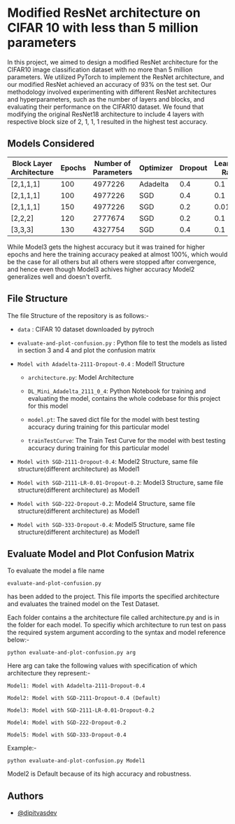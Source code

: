 
# Modified ResNet architecture on CIFAR 10 with less than 5 million parameters

In this project, we aimed to design a modified ResNet architecture for the CIFAR10 image classification dataset with no more than 5 million parameters. We utilized PyTorch to implement the ResNet architecture, and our modified ResNet achieved an accuracy of 93\%  on the test set. Our methodology involved experimenting with different ResNet architectures and hyperparameters, such as the number of layers and blocks, and evaluating their performance on the CIFAR10 dataset. We found that modifying the original ResNet18 architecture to include 4 layers with respective block size of 2, 1, 1, 1 resulted in the highest test accuracy.


## Models Considered 


| Block Layer Architecture | Epochs | Number of Parameters | Optimizer | Dropout | Learning Rate | Training Accuracy | Testing Accuracy |
|--------------------------|--------|----------------------|-----------|---------|---------------|-------------------|------------------|
| [2,1,1,1]                | 100    | 4977226              | Adadelta  | 0.4     | 0.1           | 99.76%            | 92.36%           |
| [2,1,1,1]                | 100    | 4977226              | SGD       | 0.4     | 0.1           | 98.32%            | 92.40%           |
| [2,1,1,1]                | 150    | 4977226              | SGD       | 0.2     | 0.01          | 99.98%            | 93.82%           |
| [2,2,2]                  | 120    | 2777674              | SGD       | 0.2     | 0.1           | 97.84%            | 92.17%           |
| [3,3,3]                  | 130    | 4327754              | SGD       | 0.4     | 0.1           | 96.72%            | 92.09%           |


While Model3 gets the highest accuracy but it was trained for higher epochs and here the training accuracy peaked at almost 100%, which would be the case for all others but all others were stopped after convergence, and hence even though Model3 achives higher accuracy Model2 generalizes well and doesn't overfit. 

## File Structure 

The file Structure of the repository is as follows:- 

- ```data``` : CIFAR 10 dataset downloaded by pytroch
- ```evaluate-and-plot-confusion.py``` : Python file to test the models as listed in section 3 and 4 and plot the confusion matrix 

- ```Model with Adadelta-2111-Dropout-0.4``` : Model1 Structure

    - ```architecture.py```: Model Architecture
    - ```DL_Mini_Adadelta_2111_0_4```: Python Notebook for training and evaluating the model, contains the whole codebase for this project for this model 

    - ```model.pt```: The saved dict file for the  model with best testing accuracy during training for this particular model 

    - ```trainTestCurve```: The Train Test Curve for the  model with best testing accuracy during training for this particular model 

- ```Model with SGD-2111-Dropout-0.4```: Model2 Structure, same file structure(different architecture) as Model1

- ```Model with SGD-2111-LR-0.01-Dropout-0.2```: Model3 Structure, same file structure(different architecture) as Model1

- ```Model with SGD-222-Dropout-0.2```: Model4 Structure, same file structure(different architecture) as Model1

- ```Model with SGD-333-Dropout-0.4```: Model5 Structure, same file structure(different architecture) as Model1



## Evaluate Model and Plot Confusion Matrix

To evaluate the model a file name 
```
evaluate-and-plot-confusion.py
```

has been added to the project. This file imports the specified architecture and evaluates the trained model on the Test Dataset. 

Each folder contains a the architecture file called architecture.py and is in the folder for each model. To specifiy which architecture to run test on pass the required system argument according to the syntax and model reference below:- 

```
python evaluate-and-plot-confusion.py arg 
```

Here arg can take the following values with specification of which architecture they represent:- 

```
Model1: Model with Adadelta-2111-Dropout-0.4

Model2: Model with SGD-2111-Dropout-0.4 (Default)

Model3: Model with SGD-2111-LR-0.01-Dropout-0.2

Model4: Model with SGD-222-Dropout-0.2

Model5: Model with SGD-333-Dropout-0.4

```

Example:- 

```
python evaluate-and-plot-confusion.py Model1

```

Model2 is Default because of its high accuracy and robustness. 


## Authors

- [@dipitvasdev](https://www.github.com/dipitvasdev)

